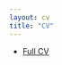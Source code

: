 ```yaml
---
layout: cv
title: "CV"
---
```

<ul>
	<li><a href="https://www0.gsb.columbia.edu/mygsb/faculty/research/pubfiles/28534/CV_Abramson.pdf">Full CV</a></li>
</ul>

